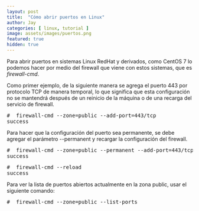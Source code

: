 ```yaml
---
layout: post
title:  "Cómo abrir puertos en Linux"
author: Jay
categories: [ linux, tutorial ]
image: assets/images/puertos.png
featured: true
hidden: true
---
```

 
 Para abrir puertos en sistemas  Linux RedHat  y derivados, como  CentOS 7  lo podemos hacer por medio del firewall que viene con estos sistemas, que es <em>firewall-cmd</em>.

 Como primer ejemplo, de la siguiente manera se agrega el puerto 443 por protocolo TCP de manera temporal, lo que significa que esta configuración no se mantendrá después de un reinicio de la máquina o de una recarga del servicio de firewall. 
<pre class="wp-block-preformatted">#  firewall-cmd --zone=public --add-port=443/tcp 
success</pre>

 Para hacer que la configuración del puerto sea permanente, se debe agregar el parámetro --permanent y recargar la configuración del firewall. 
 

 
<pre class="wp-block-preformatted">#  firewall-cmd --zone=public --permanent --add-port=443/tcp 
success</pre>
 

 
<pre class="wp-block-preformatted">#  firewall-cmd --reload 
success</pre>
 

 
 Para ver la lista de puertos abiertos actualmente en la zona public, usar el siguiente comando: 
 

 
<pre class="wp-block-preformatted">#  firewall-cmd --zone=public --list-ports </pre>
 